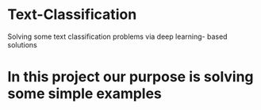 # Text-Classification
Solving some text classification problems via deep learning- based solutions
# In this project our purpose is solving some simple examples
